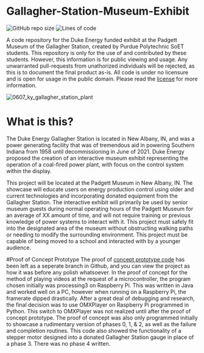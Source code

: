 # Gallagher-Station-Museum-Exhibit
![GitHub repo size](https://img.shields.io/github/repo-size/Ohm-Slah/Gallagher-Station-Duke-Energy-Museum-Exhibit) ![Lines of code](https://img.shields.io/tokei/lines/github/Ohm-Slah/Gallagher-Station-Duke-Energy-Museum-Exhibit)

A code repository for the Duke Energy funded exhibit at the Padgett Museum of the Gallagher Station, created by Purdue Polytechnic SoET students. This repository is only for the use of and contributed by these students. However, this information is for public viewing and usage. Any unwarranted pull-requests from unathorized individuals will be rejected, as this is to document the final product as-is. All code is under no licensure and is open for usage in the public domain. Please read the [license](https://github.com/Ohm-Slah/Gallagher-Station-Duke-Energy-Museum-Exhibit/blob/main/LICENSE) for more information.

![0607_ky_gallagher_station_plant](https://user-images.githubusercontent.com/72700028/139541656-05c52c4c-2b8d-4746-b4ec-811eb962cbc5.jpg)

# What is this?
The Duke Energy Gallagher Station is located in New Albany, IN, and was a power generating facility that was of tremendous aid in powering Southern Indiana from 1958 until decommissioning in June of 2021. Duke Energy proposed the creation of an interactive museum exhibit representing the operation of a coal-fired power plant, with focus on the control system within the display. 

This project will be located at the Padgett Museum in New Albany, IN. The showcase will educate users on energy production control using older and current technologies and incorporating donated equipment from the Gallagher Station. The interactive exhibit will primarily be used by senior museum guests during normal operating hours of the Padgett Museum for an average of XX amount of time, and will not require training or previous knowledge of power systems to interact with it. This project must safely fit into the designated area of the museum without obstructing walking paths or needing to modify the surrounding environment. This project must be capable of being moved to a school and interacted with by a younger audience.

#Proof of Concept Prototype
The proof of [concept prototype code](https://github.com/Ohm-Slah/Gallagher-Station-Duke-Energy-Museum-Exhibit/tree/Proof-of-Concept-Prototype) has been left as a seperate branch in Github, and you can view the project as how it was before any polish whatsoever. In the proof of concept for the method of playing videos at the request of a microcontroller, the program chosen initially was processing3 on Raspberry Pi. This was written in Java and worked well on a PC, however when running on a Raspberry Pi, the framerate dipped drastically. After a great deal of debugging and research, the final decision was to use OMXPlayer on Raspberry Pi programmed in Python. This switch to OMXPlayer was not realized until after the proof of concept prototype.
The proof of concept was also only programmed initially to showcase a rudimentary version of phases 0, 1, & 2, as well as the failure and completion routines. This code also showed the functionality of a stepper motor designed into a donated Gallagher Station gauge in place of a phase 3. There was no phase 4 written.

